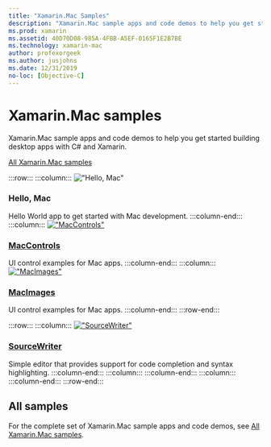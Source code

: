 ```yaml
---
title: "Xamarin.Mac Samples"
description: "Xamarin.Mac sample apps and code demos to help you get started building desktop apps with C# and Xamarin."
ms.prod: xamarin
ms.assetid: 40D70D08-985A-4FBB-A5EF-0165F1E2B7BE
ms.technology: xamarin-mac
author: profexorgeek
ms.author: jusjohns
ms.date: 12/31/2019
no-loc: [Objective-C]
---
```


# Xamarin.Mac samples

Xamarin.Mac sample apps and code demos to help you get started building desktop apps with C# and Xamarin.

[All Xamarin.Mac samples](/samples/browse/?products=xamarin&term=Xamarin.Mac)

:::row:::
    :::column:::
!["Hello, Mac"](images/hellomac.png)

### Hello, Mac

Hello World app to get started with Mac development.
    :::column-end:::
    :::column:::
[!["MacControls"](images/controls.png)](/samples/xamarin/mac-samples/maccontrols/)

### [MacControls](/samples/xamarin/mac-samples/maccontrols/)

UI control examples for Mac apps.
    :::column-end:::
    :::column:::
[!["MacImages"](images/images.png)](/samples/xamarin/mac-samples/macimages/)

### [MacImages](/samples/xamarin/mac-samples/macimages/)

UI control examples for Mac apps.
    :::column-end:::
:::row-end:::

:::row:::
    :::column:::
[!["SourceWriter"](images/sourcewriter.png)](/samples/xamarin/mac-samples/sourcewriter/)

### [SourceWriter](/samples/xamarin/mac-samples/sourcewriter/)

Simple editor that provides support for code completion and syntax highlighting.
    :::column-end:::
    :::column:::
    :::column-end:::
    :::column:::
    :::column-end:::
:::row-end:::

## All samples

For the complete set of Xamarin.Mac sample apps and code demos, see [All Xamarin.Mac samples](/samples/browse/?products=xamarin&term=Xamarin.Mac).
